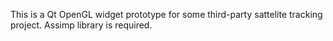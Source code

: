 This is a Qt OpenGL widget prototype for some third-party sattelite tracking project.
Assimp library is required.

